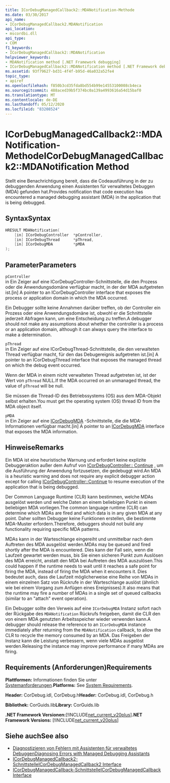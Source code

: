 ```yaml
---
title: ICorDebugManagedCallback2::MDANotification-Methode
ms.date: 03/30/2017
api_name:
- ICorDebugManagedCallback2.MDANotification
api_location:
- mscordbi.dll
api_type:
- COM
f1_keywords:
- ICorDebugManagedCallback2::MDANotification
helpviewer_keywords:
- MDANotification method [.NET Framework debugging]
- ICorDebugManagedCallback2::MDANotification method [.NET Framework debugging]
ms.assetid: 93f79627-bd31-4f4f-b95d-46a032a52fe4
topic_type:
- apiref
ms.openlocfilehash: f850b3cd35fda8bd554b99e14553100008cb4eca
ms.sourcegitcommit: 488aced39b5f374bc0a139a4993616a54d15baf0
ms.translationtype: MT
ms.contentlocale: de-DE
ms.lasthandoff: 05/12/2020
ms.locfileid: "83208524"
---
```

# <a name="icordebugmanagedcallback2mdanotification-method"></a><span data-ttu-id="823a1-102">ICorDebugManagedCallback2::MDANotification-Methode</span><span class="sxs-lookup"><span data-stu-id="823a1-102">ICorDebugManagedCallback2::MDANotification Method</span></span>
<span data-ttu-id="823a1-103">Stellt eine Benachrichtigung bereit, dass die Codeausführung in der zu debuggenden Anwendung einen Assistenten für verwaltetes Debuggen (MDA) gefunden hat.</span><span class="sxs-lookup"><span data-stu-id="823a1-103">Provides notification that code execution has encountered a managed debugging assistant (MDA) in the application that is being debugged.</span></span>  
  
## <a name="syntax"></a><span data-ttu-id="823a1-104">Syntax</span><span class="sxs-lookup"><span data-stu-id="823a1-104">Syntax</span></span>  
  
```cpp  
HRESULT MDANotification(  
    [in] ICorDebugController  *pController,  
    [in] ICorDebugThread      *pThread,  
    [in] ICorDebugMDA         *pMDA  
);  
```  
  
## <a name="parameters"></a><span data-ttu-id="823a1-105">Parameter</span><span class="sxs-lookup"><span data-stu-id="823a1-105">Parameters</span></span>  
 `pController`  
 <span data-ttu-id="823a1-106">in Ein Zeiger auf eine ICorDebugController-Schnittstelle, die den Prozess oder die Anwendungsdomäne verfügbar macht, in der der MDA aufgetreten ist.</span><span class="sxs-lookup"><span data-stu-id="823a1-106">[in] A pointer to an ICorDebugController interface that exposes the process or application domain in which the MDA occurred.</span></span>  
  
 <span data-ttu-id="823a1-107">Ein Debugger sollte keine Annahmen darüber treffen, ob der Controller ein Prozess oder eine Anwendungsdomäne ist, obwohl er die Schnittstelle jederzeit Abfragen kann, um eine Entscheidung zu treffen.</span><span class="sxs-lookup"><span data-stu-id="823a1-107">A debugger should not make any assumptions about whether the controller is a process or an application domain, although it can always query the interface to make a determination.</span></span>  
  
 `pThread`  
 <span data-ttu-id="823a1-108">in Ein Zeiger auf eine ICorDebugThread-Schnittstelle, die den verwalteten Thread verfügbar macht, für den das Debugereignis aufgetreten ist.</span><span class="sxs-lookup"><span data-stu-id="823a1-108">[in] A pointer to an ICorDebugThread interface that exposes the managed thread on which the debug event occurred.</span></span>  
  
 <span data-ttu-id="823a1-109">Wenn der MDA in einem nicht verwalteten Thread aufgetreten ist, ist der Wert von `pThread` NULL.</span><span class="sxs-lookup"><span data-stu-id="823a1-109">If the MDA occurred on an unmanaged thread, the value of `pThread` will be null.</span></span>  
  
 <span data-ttu-id="823a1-110">Sie müssen die Thread-ID des Betriebssystems (OS) aus dem MDA-Objekt selbst erhalten.</span><span class="sxs-lookup"><span data-stu-id="823a1-110">You must get the operating system (OS) thread ID from the MDA object itself.</span></span>  
  
 `pMDA`  
 <span data-ttu-id="823a1-111">in Ein Zeiger auf eine [ICorDebugMDA](icordebugmda-interface.md) -Schnittstelle, die die MDA-Informationen verfügbar macht.</span><span class="sxs-lookup"><span data-stu-id="823a1-111">[in] A pointer to an [ICorDebugMDA](icordebugmda-interface.md) interface that exposes the MDA information.</span></span>  
  
## <a name="remarks"></a><span data-ttu-id="823a1-112">Hinweise</span><span class="sxs-lookup"><span data-stu-id="823a1-112">Remarks</span></span>  
 <span data-ttu-id="823a1-113">Ein MDA ist eine heuristische Warnung und erfordert keine explizite Debuggeraktion außer dem Aufruf von [ICorDebugController:: Continue](icordebugcontroller-continue-method.md) , um die Ausführung der Anwendung fortzusetzen, die gedebuggt wird.</span><span class="sxs-lookup"><span data-stu-id="823a1-113">An MDA is a heuristic warning and does not require any explicit debugger action except for calling [ICorDebugController::Continue](icordebugcontroller-continue-method.md) to resume execution of the application that is being debugged.</span></span>  
  
 <span data-ttu-id="823a1-114">Der Common Language Runtime (CLR) kann bestimmen, welche MDAs ausgelöst werden und welche Daten an einem beliebigen Punkt in einem beliebigen MDA vorliegen.</span><span class="sxs-lookup"><span data-stu-id="823a1-114">The common language runtime (CLR) can determine which MDAs are fired and which data is in any given MDA at any point.</span></span> <span data-ttu-id="823a1-115">Daher sollten Debugger keine Funktionen erstellen, die bestimmte MDA-Muster erfordern.</span><span class="sxs-lookup"><span data-stu-id="823a1-115">Therefore, debuggers should not build any functionality requiring specific MDA patterns.</span></span>  
  
 <span data-ttu-id="823a1-116">MDAs kann in der Warteschlange eingereiht und unmittelbar nach dem Auftreten des MDA ausgelöst werden.</span><span class="sxs-lookup"><span data-stu-id="823a1-116">MDAs may be queued and fired shortly after the MDA is encountered.</span></span> <span data-ttu-id="823a1-117">Dies kann der Fall sein, wenn die Laufzeit gewartet werden muss, bis Sie einen sicheren Punkt zum Auslösen des MDA erreicht, anstatt den MDA bei Auftreten des MDA auszulösen.</span><span class="sxs-lookup"><span data-stu-id="823a1-117">This could happen if the runtime needs to wait until it reaches a safe point for firing the MDA, instead of firing the MDA when it encounters it.</span></span> <span data-ttu-id="823a1-118">Dies bedeutet auch, dass die Laufzeit möglicherweise eine Reihe von MDAs in einem einzelnen Satz von Rückrufe in der Warteschlange auslöst (ähnlich wie bei einem Vorgang zum Anfügen eines Ereignisses).</span><span class="sxs-lookup"><span data-stu-id="823a1-118">It also means that the runtime may fire a number of MDAs in a single set of queued callbacks (similar to an "attach" event operation).</span></span>  
  
 <span data-ttu-id="823a1-119">Ein Debugger sollte den Verweis auf eine `ICorDebugMDA` Instanz sofort nach der Rückgabe des `MDANotification` Rückrufs freigeben, damit die CLR den von einem MDA genutzten Arbeitsspeicher wieder verwenden kann.</span><span class="sxs-lookup"><span data-stu-id="823a1-119">A debugger should release the reference to an `ICorDebugMDA` instance immediately after returning from the `MDANotification` callback, to allow the CLR to recycle the memory consumed by an MDA.</span></span> <span data-ttu-id="823a1-120">Das Freigeben der Instanz kann die Leistung verbessern, wenn viele MDAs ausgelöst werden.</span><span class="sxs-lookup"><span data-stu-id="823a1-120">Releasing the instance may improve performance if many MDAs are firing.</span></span>  
  
## <a name="requirements"></a><span data-ttu-id="823a1-121">Requirements (Anforderungen)</span><span class="sxs-lookup"><span data-stu-id="823a1-121">Requirements</span></span>  
 <span data-ttu-id="823a1-122">**Plattformen:** Informationen finden Sie unter [Systemanforderungen](../../get-started/system-requirements.md).</span><span class="sxs-lookup"><span data-stu-id="823a1-122">**Platforms:** See [System Requirements](../../get-started/system-requirements.md).</span></span>  
  
 <span data-ttu-id="823a1-123">**Header:** CorDebug.idl, CorDebug.h</span><span class="sxs-lookup"><span data-stu-id="823a1-123">**Header:** CorDebug.idl, CorDebug.h</span></span>  
  
 <span data-ttu-id="823a1-124">**Bibliothek:** CorGuids.lib</span><span class="sxs-lookup"><span data-stu-id="823a1-124">**Library:** CorGuids.lib</span></span>  
  
 <span data-ttu-id="823a1-125">**.NET Framework Versionen:**[!INCLUDE[net_current_v20plus](../../../../includes/net-current-v20plus-md.md)]</span><span class="sxs-lookup"><span data-stu-id="823a1-125">**.NET Framework Versions:** [!INCLUDE[net_current_v20plus](../../../../includes/net-current-v20plus-md.md)]</span></span>  
  
## <a name="see-also"></a><span data-ttu-id="823a1-126">Siehe auch</span><span class="sxs-lookup"><span data-stu-id="823a1-126">See also</span></span>

- [<span data-ttu-id="823a1-127">Diagnostizieren von Fehlern mit Assistenten für verwaltetes Debuggen</span><span class="sxs-lookup"><span data-stu-id="823a1-127">Diagnosing Errors with Managed Debugging Assistants</span></span>](../../debug-trace-profile/diagnosing-errors-with-managed-debugging-assistants.md)
- [<span data-ttu-id="823a1-128">ICorDebugManagedCallback2-Schnittstelle</span><span class="sxs-lookup"><span data-stu-id="823a1-128">ICorDebugManagedCallback2 Interface</span></span>](icordebugmanagedcallback2-interface.md)
- [<span data-ttu-id="823a1-129">ICorDebugManagedCallback-Schnittstelle</span><span class="sxs-lookup"><span data-stu-id="823a1-129">ICorDebugManagedCallback Interface</span></span>](icordebugmanagedcallback-interface.md)

